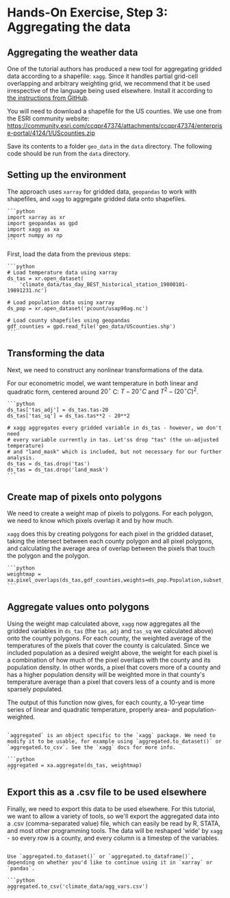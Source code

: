 # Hands-On Exercise, Step 3: Aggregating the data

## Aggregating the weather data

One of the tutorial authors has produced a new tool for aggregating
gridded data according to a shapefile: `xagg`. Since it handles
partial grid-cell overlapping and arbitrary weighting grid, we
recommend that it be used irrespective of the language being used
elsewhere. Install it according to [the instructions from GitHub](https://github.com/ks905383/xagg).

You will need to download a shapefile for the US counties. We use one
from the ESRI community website:
<https://community.esri.com/ccqpr47374/attachments/ccqpr47374/enterprise-portal/4124/1/UScounties.zip>

Save its contents to a folder `geo_data` in the `data` directory. The
following code should be run from the `data` directory.

## Setting up the environment

The approach uses `xarray` for gridded data, `geopandas` to work with shapefiles, and `xagg` to aggregate gridded data onto shapefiles. 

````{tabbed} Python
```python
import xarray as xr
import geopandas as gpd
import xagg as xa
import numpy as np
```
````

First, load the data from the previous steps:

````{tabbed} Python
```python
# Load temperature data using xarray
ds_tas = xr.open_dataset(
    'climate_data/tas_day_BEST_historical_station_19800101-19891231.nc')

# Load population data using xarray 
ds_pop = xr.open_dataset('pcount/usap90ag.nc')

# Load county shapefiles using geopandas
gdf_counties = gpd.read_file('geo_data/UScounties.shp')
```
````

## Transforming the data

Next, we need to construct any nonlinear transformations of the data.

For our econometric model, we want temperature in both linear and quadratic form, centered around $20^\circ$ C: $T-20^\circ C$ and $T^2 - (20^\circ C)^2$.

````{tabbed} Python
```python
ds_tas['tas_adj'] = ds_tas.tas-20
ds_tas['tas_sq'] = ds_tas.tas**2 - 20**2

# xagg aggregates every gridded variable in ds_tas - however, we don't need
# every variable currently in tas. Let'ss drop "tas" (the un-adjusted temperature)
# and "land_mask" which is included, but not necessary for our further analysis.
ds_tas = ds_tas.drop('tas')
ds_tas = ds_tas.drop('land_mask')
```
````

## Create map of pixels onto polygons

We need to create a weight map of pixels to polygons. For each
polygon, we need to know which pixels overlap it and by how much.

`xagg` does this by creating polygons for each pixel in the gridded
dataset, taking the intersect between each county polygon and all
pixel polygons, and calculating the average area of overlap between
the pixels that touch the polygon and the polygon.

````{tabbed} Python
```python
weightmap =
xa.pixel_overlaps(ds_tas,gdf_counties,weights=ds_pop.Population,subset_bbox=False)
```
````

## Aggregate values onto polygons

Using the weight map calculated above, `xagg` now aggregates all the gridded variables in `ds_tas` (the `tas_adj` and `tas_sq` we calculated above) onto the county polygons. For each county, the weighted average of the temperatures of the pixels that cover the county is calculated. Since we included population as a desired weight above, the weight for each pixel is a combination of how much of the pixel overlaps with the county and its population density. In other words, a pixel that covers more of a county and has a higher population density will be weighted more in that county's temperature average than a pixel that covers less of a county and is more sparsely populated. 

The output of this function now gives, for each county, a 10-year time series of linear and quadratic temperature, properly area- and population-weighted.  

````{tabbed} Python

`aggregated` is an object specific to the `xagg` package. We need to modify it to be usable, for example using `aggregated.to_dataset()` or `aggregated.to_csv`. See the `xagg` docs for more info.

```python
aggregated = xa.aggregate(ds_tas, weightmap)
```
````

## Export this as a .csv file to be used elsewhere

Finally, we need to export this data to be used elsewhere. For this tutorial, we want to allow a variety of tools, so we'll
export the aggregated data into a .csv (comma-separated value) file,
which can easily be read by R, STATA, and most other programming
tools. The data will be reshaped 'wide' by `xagg` - so every row is a
county, and every column is a timestep of the variables. 

````{tabbed} Python

Use `aggregated.to_dataset()` or `aggregated.to_dataframe()`, depending on whether you'd like to continue using it in `xarray` or `pandas`. 

```python
aggregated.to_csv('climate_data/agg_vars.csv')
```
````

